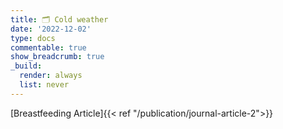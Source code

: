 ```yaml
---
title: 🗂 Cold weather
date: '2022-12-02'
type: docs
commentable: true
show_breadcrumb: true
_build:
  render: always
  list: never
---
```


[Breastfeeding Article]{{< ref "/publication/journal-article-2">}}